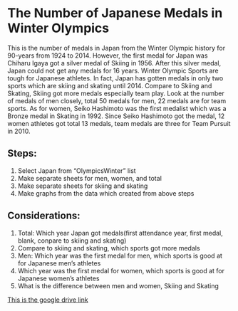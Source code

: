 # The Number of Japanese Medals in Winter Olympics

This is the number of medals in Japan from the Winter Olympic history for 90-years from 1924 to 2014. However, the first medal for Japan was Chiharu Igaya got a silver medal of Skiing in 1956. After this silver medal, Japan could not get any medals for 16 years. Winter Olympic Sports are tough for Japanese athletes. In fact, Japan has gotten medals in only two sports which are skiing and skating until 2014. 
Compare to Skiing and Skating, Skiing got more medals especially team play. 
Look at the number of medals of men closely, total 50 medals for men, 22 medals are for team sports.
As for women, Seiko Hashimoto was the first medalist which was a Bronze medal in Skating in 1992. Since Seiko Hashimoto got the medal, 12 women athletes got total 13 medals, team medals are three for Team Pursuit in 2010.


## Steps:
1. Select Japan from “OlympicsWinter” list
2. Make separate sheets for men, women, and total
3. Make separate sheets for skiing and skating
3. Make graphs from the data which created from above steps


## Considerations:
1. Total: Which year Japan got medals(first attendance year, first medal, blank, conpare to skiing and skating)
2. Compare to skiing and skating, which sports got more medals
3. Men: Which year was the first medal for men, which sports is good at for Japanese men’s athletes
4. Which year was the first medal for women, which sports is good at for Japanese women’s athletes
5. What is the difference between men and women, Skiing and Skating

[This is the google drive link](https://drive.google.com/file/d/1MJ4OaVdTC4Hjjj-iLgFiSSdwhR70GR_v/view?usp=sharing)
